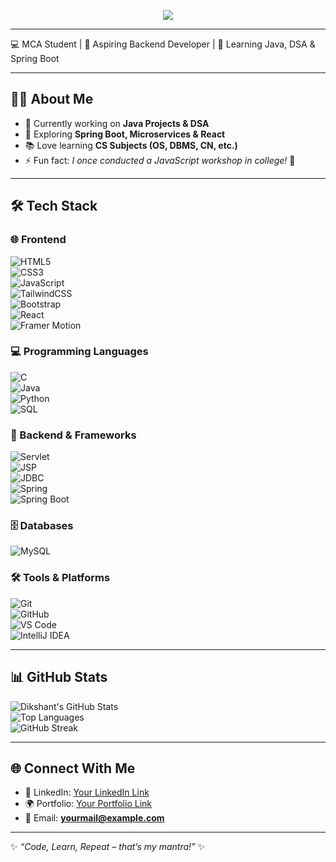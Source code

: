 <!-- Header with Typing Effect -->
<!-- Profile Banner -->
<p align="center">
  <img src="https://capsule-render.vercel.app/api?type=waving&color=0:6A82FB,100:FC5C7D&height=200&section=header&text=Hey%20I'm%20Dikshant%20Chauhan%20👋&fontSize=40&fontColor=fff&animation=fadeIn" />
</p>

---

💻 MCA Student | 🚀 Aspiring Backend Developer | 🌱 Learning Java, DSA & Spring Boot  

---

## 🧑‍💻 About Me
- 🔭 Currently working on **Java Projects & DSA**
- 🌱 Exploring **Spring Boot, Microservices & React**
- 📚 Love learning **CS Subjects (OS, DBMS, CN, etc.)**
- ⚡ Fun fact: *I once conducted a JavaScript workshop in college!* 🎉  

---

## 🛠️ Tech Stack  

### 🌐 Frontend  
![HTML5](https://img.shields.io/badge/HTML5-E34F26?style=for-the-badge&logo=html5&logoColor=white)  
![CSS3](https://img.shields.io/badge/CSS3-1572B6?style=for-the-badge&logo=css3&logoColor=white)  
![JavaScript](https://img.shields.io/badge/JavaScript-F7DF1E?style=for-the-badge&logo=javascript&logoColor=black)  
![TailwindCSS](https://img.shields.io/badge/Tailwind_CSS-38B2AC?style=for-the-badge&logo=tailwind-css&logoColor=white)  
![Bootstrap](https://img.shields.io/badge/Bootstrap-7952B3?style=for-the-badge&logo=bootstrap&logoColor=white)  
![React](https://img.shields.io/badge/React-20232A?style=for-the-badge&logo=react&logoColor=61DAFB)  
![Framer Motion](https://img.shields.io/badge/Framer_Motion-0055FF?style=for-the-badge&logo=framer&logoColor=white)  

### 💻 Programming Languages  
![C](https://img.shields.io/badge/C-00599C?style=for-the-badge&logo=c&logoColor=white)  
![Java](https://img.shields.io/badge/Java-ED8B00?style=for-the-badge&logo=openjdk&logoColor=white)  
![Python](https://img.shields.io/badge/Python-3776AB?style=for-the-badge&logo=python&logoColor=white)  
![SQL](https://img.shields.io/badge/SQL-003B57?style=for-the-badge&logo=postgresql&logoColor=white)  

### 🧩 Backend & Frameworks  
![Servlet](https://img.shields.io/badge/Servlets-007396?style=for-the-badge&logo=java&logoColor=white)  
![JSP](https://img.shields.io/badge/JSP-007396?style=for-the-badge&logo=java&logoColor=white)  
![JDBC](https://img.shields.io/badge/JDBC-000000?style=for-the-badge&logo=java&logoColor=white)  
![Spring](https://img.shields.io/badge/Spring-6DB33F?style=for-the-badge&logo=spring&logoColor=white)  
![Spring Boot](https://img.shields.io/badge/Spring_Boot-6DB33F?style=for-the-badge&logo=springboot&logoColor=white)  

### 🗄️ Databases  
![MySQL](https://img.shields.io/badge/MySQL-005C84?style=for-the-badge&logo=mysql&logoColor=white)  

### 🛠️ Tools & Platforms  
![Git](https://img.shields.io/badge/Git-F05032?style=for-the-badge&logo=git&logoColor=white)  
![GitHub](https://img.shields.io/badge/GitHub-181717?style=for-the-badge&logo=github&logoColor=white)  
![VS Code](https://img.shields.io/badge/VS%20Code-007ACC?style=for-the-badge&logo=visualstudiocode&logoColor=white)  
![IntelliJ IDEA](https://img.shields.io/badge/IntelliJ%20IDEA-000000?style=for-the-badge&logo=intellijidea&logoColor=white)  

---

## 📊 GitHub Stats  

![Dikshant's GitHub Stats](https://github-readme-stats.vercel.app/api?username=YourUserName&show_icons=true&theme=radical)  
![Top Languages](https://github-readme-stats.vercel.app/api/top-langs/?username=YourUserName&layout=compact&theme=radical)  
![GitHub Streak](https://github-readme-streak-stats.herokuapp.com/?user=YourUserName&theme=radical)  

---

## 🌐 Connect With Me  
- 💼 LinkedIn: [Your LinkedIn Link](https://linkedin.com/in/yourprofile)  
- 🌍 Portfolio: [Your Portfolio Link](https://yourportfolio.com)  
- 📧 Email: **yourmail@example.com**  

---
✨ *“Code, Learn, Repeat – that’s my mantra!”* ✨
